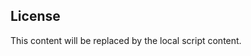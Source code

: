 ## License

<!-- doc-gen FILE src=LICENSE/LICENSE.md -->
This content will be replaced by the local script content.
<!-- end-doc-gen -->
